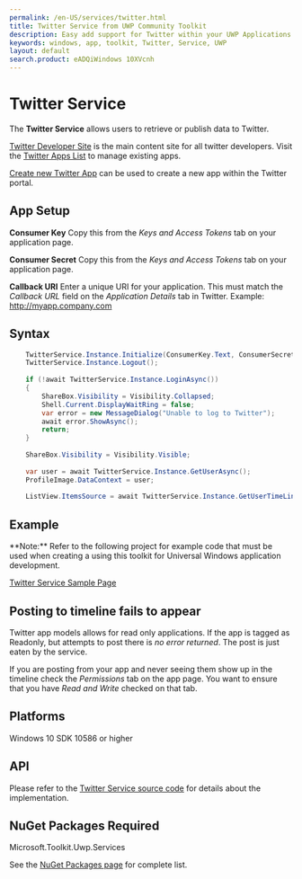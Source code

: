 ```yaml
---
permalink: /en-US/services/twitter.html
title: Twitter Service from UWP Community Toolkit
description: Easy add support for Twitter within your UWP Applications
keywords: windows, app, toolkit, Twitter, Service, UWP
layout: default
search.product: eADQiWindows 10XVcnh
---
```

# Twitter Service
The **Twitter Service** allows users to retrieve or publish data to Twitter. 

[Twitter Developer Site](https://dev.twitter.com) is the main content site for all twitter developers.  Visit the [Twitter Apps List](https://apps.twitter.com/) to manage existing apps.

[Create new Twitter App](https://apps.twitter.com/app/new) can be used to create a new app within the Twitter portal.

## App Setup

**Consumer Key**
Copy this from the *Keys and Access Tokens* tab on your application page. 

**Consumer Secret**
Copy this from the *Keys and Access Tokens* tab on your application page. 

**Callback URI** Enter a unique URI for your application.  This must match the *Callback URL* field on the *Application Details* tab in Twitter.
Example: http://myapp.company.com

## Syntax
```C#
	TwitterService.Instance.Initialize(ConsumerKey.Text, ConsumerSecret.Text, CallbackUri.Text);
	TwitterService.Instance.Logout();
	
	if (!await TwitterService.Instance.LoginAsync())
	{
	    ShareBox.Visibility = Visibility.Collapsed;
	    Shell.Current.DisplayWaitRing = false;
	    var error = new MessageDialog("Unable to log to Twitter");
	    await error.ShowAsync();
	    return;
	}
	
	ShareBox.Visibility = Visibility.Visible;
	
	var user = await TwitterService.Instance.GetUserAsync();
	ProfileImage.DataContext = user;
	
	ListView.ItemsSource = await TwitterService.Instance.GetUserTimeLineAsync(user.ScreenName, 50);
```

## Example
<p> **Note:** Refer to the following project for example code that must be used when creating a using this toolkit for Universal Windows application development.<p>

[Twitter Service Sample Page](https://github.com/Microsoft/UWPCommunityToolkit/tree/master/Microsoft.Toolkit.Uwp.SampleApp/SamplePages/Twitter%20Service)

## Posting to timeline fails to appear
Twitter app models allows for read only applications.  If the app is tagged as Readonly, but attempts to post there is *no error returned*.  The post is just eaten by the service.

If you are posting from your app and never seeing them show up in the timeline check the *Permissions* tab on the app page.  You want to ensure that you have *Read and Write* checked on that tab.


## Platforms

Windows 10 SDK 10586 or higher

## API

Please refer to the [Twitter Service source code](https://github.com/Microsoft/UWPCommunityToolkit/tree/master/Microsoft.Toolkit.Uwp.Services/Services/Twitter) for details about the implementation.

## NuGet Packages Required

Microsoft.Toolkit.Uwp.Services

See the [NuGet Packages page](../get-started/nugetpackages.md) for complete list.